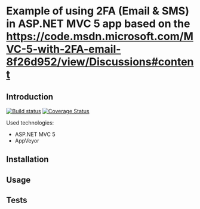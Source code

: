 ﻿# Example of using 2FA (Email & SMS) in ASP.NET MVC 5 app based on the <https://code.msdn.microsoft.com/MVC-5-with-2FA-email-8f26d952/view/Discussions#content>

## Introduction

[![Build status](https://ci.appveyor.com/api/projects/status/f19ro29u3jujv1o9?svg=true)](https://ci.appveyor.com/project/osya/mvc5-2fa) [![Coverage Status](https://coveralls.io/repos/github/osya/MVC5_2FA/badge.svg?branch=master)](https://coveralls.io/github/osya/MVC5_2FA?branch=master)

Used technologies:

- ASP.NET MVC 5
- AppVeyor

## Installation

## Usage

## Tests
